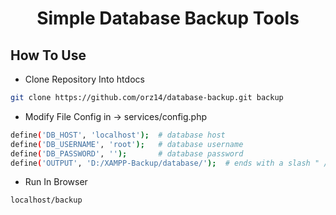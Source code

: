 <h1 align="center">Simple Database Backup Tools</h1>

## How To Use

- Clone Repository Into htdocs

```bash
git clone https://github.com/orz14/database-backup.git backup
```

- Modify File Config in -> services/config.php

```bash
define('DB_HOST', 'localhost');  # database host
define('DB_USERNAME', 'root');   # database username
define('DB_PASSWORD', '');       # database password
define('OUTPUT', 'D:/XAMPP-Backup/database/');  # ends with a slash " / "
```

- Run In Browser

```bash
localhost/backup
```
